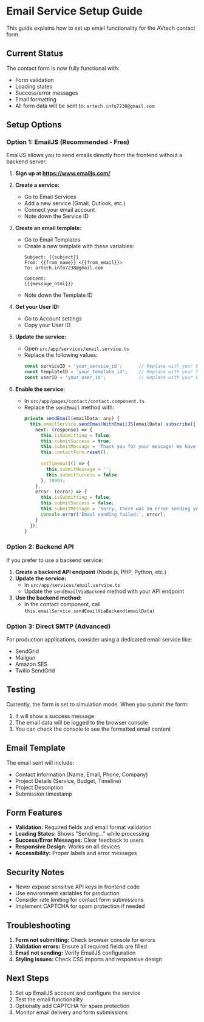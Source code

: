 # Email Service Setup Guide

This guide explains how to set up email functionality for the AVtech contact form.

## Current Status

The contact form is now fully functional with:
- Form validation
- Loading states
- Success/error messages
- Email formatting
- All form data will be sent to: `artech.info7238@gmail.com`

## Setup Options

### Option 1: EmailJS (Recommended - Free)

EmailJS allows you to send emails directly from the frontend without a backend server.

1. **Sign up at https://www.emailjs.com/**
2. **Create a service:**
   - Go to Email Services
   - Add a new service (Gmail, Outlook, etc.)
   - Connect your email account
   - Note down the Service ID

3. **Create an email template:**
   - Go to Email Templates
   - Create a new template with these variables:
     ```
     Subject: {{subject}}
     From: {{from_name}} <{{from_email}}>
     To: artech.info7238@gmail.com
     
     Content:
     {{{message_html}}}
     ```
   - Note down the Template ID

4. **Get your User ID:**
   - Go to Account settings
   - Copy your User ID

5. **Update the service:**
   - Open `src/app/services/email.service.ts`
   - Replace the following values:
     ```typescript
     const serviceID = 'your_service_id';      // Replace with your Service ID
     const templateID = 'your_template_id';    // Replace with your Template ID
     const userID = 'your_user_id';            // Replace with your User ID
     ```

6. **Enable the service:**
   - In `src/app/pages/contact/contact.component.ts`
   - Replace the `sendEmail` method with:
     ```typescript
     private sendEmail(emailData: any) {
       this.emailService.sendEmailWithEmailJS(emailData).subscribe({
         next: (response) => {
           this.isSubmitting = false;
           this.submitSuccess = true;
           this.submitMessage = 'Thank you for your message! We have received your inquiry and will get back to you within 24 hours.';
           this.contactForm.reset();
           
           setTimeout(() => {
             this.submitMessage = '';
             this.submitSuccess = false;
           }, 7000);
         },
         error: (error) => {
           this.isSubmitting = false;
           this.submitSuccess = false;
           this.submitMessage = 'Sorry, there was an error sending your message. Please try again or contact us directly.';
           console.error('Email sending failed:', error);
         }
       });
     }
     ```

### Option 2: Backend API

If you prefer to use a backend service:

1. **Create a backend API endpoint** (Node.js, PHP, Python, etc.)
2. **Update the service:**
   - In `src/app/services/email.service.ts`
   - Update the `sendEmailViaBackend` method with your API endpoint
3. **Use the backend method:**
   - In the contact component, call `this.emailService.sendEmailViaBackend(emailData)`

### Option 3: Direct SMTP (Advanced)

For production applications, consider using a dedicated email service like:
- SendGrid
- Mailgun
- Amazon SES
- Twilio SendGrid

## Testing

Currently, the form is set to simulation mode. When you submit the form:
1. It will show a success message
2. The email data will be logged to the browser console
3. You can check the console to see the formatted email content

## Email Template

The email sent will include:
- Contact Information (Name, Email, Phone, Company)
- Project Details (Service, Budget, Timeline)
- Project Description
- Submission timestamp

## Form Features

- **Validation:** Required fields and email format validation
- **Loading States:** Shows "Sending..." while processing
- **Success/Error Messages:** Clear feedback to users
- **Responsive Design:** Works on all devices
- **Accessibility:** Proper labels and error messages

## Security Notes

- Never expose sensitive API keys in frontend code
- Use environment variables for production
- Consider rate limiting for contact form submissions
- Implement CAPTCHA for spam protection if needed

## Troubleshooting

1. **Form not submitting:** Check browser console for errors
2. **Validation errors:** Ensure all required fields are filled
3. **Email not sending:** Verify EmailJS configuration
4. **Styling issues:** Check CSS imports and responsive design

## Next Steps

1. Set up EmailJS account and configure the service
2. Test the email functionality
3. Optionally add CAPTCHA for spam protection
4. Monitor email delivery and form submissions
